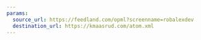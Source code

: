 ```yaml
---
params:
  source_url: https://feedland.com/opml?screenname=robalexdev
  destination_url: https://kmaasrud.com/atom.xml
---
```


